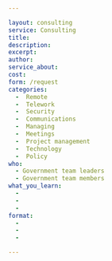 ```yaml
---

layout: consulting
service: Consulting
title: 
description: 
excerpt: 
author: 
service_about: 
cost: 
form: /request
categories:
  -  Remote
  -  Telework
  -  Security
  -  Communications
  -  Managing
  -  Meetings
  -  Project management
  -  Technology
  -  Policy
who:
  - Government team leaders
  - Government team members
what_you_learn:
  - 
  - 
  - 
format:
  - 
  - 
  - 

---
```

